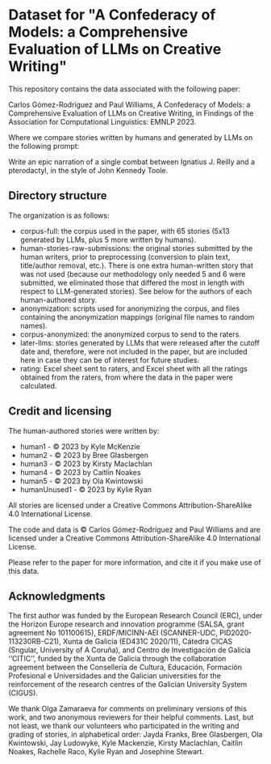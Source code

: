 # Dataset for "A Confederacy of Models: a Comprehensive Evaluation of LLMs on Creative Writing"

This repository contains the data associated with the following paper:

Carlos Gómez-Rodríguez and Paul Williams,
A Confederacy of Models: a Comprehensive Evaluation of LLMs on Creative Writing,
in Findings of the Association for Computational Linguistics: EMNLP 2023.

Where we compare stories written by humans and generated by LLMs on the following prompt:

Write an epic narration of a single combat between Ignatius J. Reilly and a pterodactyl, in the style of John Kennedy Toole.

## Directory structure

The organization is as follows:

- corpus-full: the corpus used in the paper, with 65 stories (5x13 generated by LLMs, plus 5 more written by humans).
- human-stories-raw-submissions: the original stories submitted by the human writers, prior to preprocessing (conversion to plain text, title/author removal, etc.). There is one extra human-written story that was not used (because our methodology only needed 5 and 6 were submitted, we eliminated those that differed the most in length with respect to LLM-generated stories). See below for the authors of each human-authored story.
- anonymization: scripts used for anonymizing the corpus, and files containing the anonymization mappings (original file names to random names).
- corpus-anonymized: the anonymized corpus to send to the raters.
- later-llms: stories generated by LLMs that were released after the cutoff date and, therefore, were not included in the paper, but are included here in case they can be of interest for future studies.
- rating: Excel sheet sent to raters, and Excel sheet with all the ratings obtained from the raters, from where the data in the paper were calculated.

## Credit and licensing

The human-authored stories were written by:

- human1 - © 2023 by Kyle McKenzie
- human2 - © 2023 by Bree Glasbergen
- human3 - © 2023 by Kirsty Maclachlan
- human4 - © 2023 by Caitlin Noakes
- human5 - © 2023 by Ola Kwintowski
- humanUnused1 - © 2023 by Kylie Ryan

All stories are licensed under a Creative Commons Attribution-ShareAlike 4.0 International License.

The code and data is © Carlos Gómez-Rodríguez and Paul Williams and are licensed under a Creative Commons Attribution-ShareAlike 4.0 International License.

Please refer to the paper for more information, and cite it if you make use of this data.

## Acknowledgments

The first author was funded by the European Research Council (ERC), under the Horizon Europe research and innovation programme (SALSA, grant agreement No 101100615), ERDF/MICINN-AEI (SCANNER-UDC, PID2020-113230RB-C21), Xunta de Galicia (ED431C 2020/11), Cátedra CICAS (Sngular, University of A Coruña), and Centro de Investigación de Galicia ‘‘CITIC’’, funded by the Xunta de Galicia through the collaboration agreement between the Consellería de Cultura, Educación, Formación Profesional e Universidades and the Galician universities for the reinforcement of the research centres of the Galician University System (CIGUS).

We thank Olga Zamaraeva for comments on preliminary versions of this work, and two anonymous reviewers for their helpful comments. Last, but not least, we thank our volunteers who participated in the writing and grading of stories, in alphabetical order: Jayda Franks, Bree Glasbergen, Ola Kwintowski, Jay Ludowyke, Kyle Mackenzie, Kirsty Maclachlan, Caitlin Noakes, Rachelle Raco, Kylie Ryan and Josephine Stewart.
